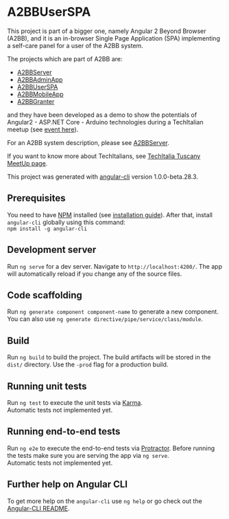 # A2BBUserSPA

This project is part of a bigger one, namely Angular 2 Beyond Browser (A2BB), and it is an in-browser Single Page Application (SPA) implementing a self-care panel for a user of the A2BB system.

The projects which are part of A2BB are:
* [A2BBServer](https://github.com/marcuson/A2BBServer)
* [A2BBAdminApp](https://github.com/marcuson/A2BBAdminApp)
* [A2BBUserSPA](https://github.com/marcuson/A2BBUserSPA)
* [A2BBMobileApp](https://github.com/marcuson/A2BBMobileApp)
* [A2BBGranter](https://github.com/marcuson/A2BBGranter)

and they have been developed as a demo to show the potentials of Angular2 - ASP.NET Core - Arduino technologies during a TechItalian meetup
(see [event here](https://www.meetup.com/TechItaliaTuscany/events/237721715)).

For an A2BB system description, please see [A2BBServer](https://github.com/marcuson/A2BBServer).

If you want to know more about TechItalians, see [TechItalia Tuscany MeetUp page](https://www.meetup.com/it-IT/TechItaliaTuscany/).

This project was generated with [angular-cli](https://github.com/angular/angular-cli) version 1.0.0-beta.28.3.

## Prerequisites

You need to have [NPM](https://www.npmjs.com/) installed (see [installation guide](https://docs.npmjs.com/getting-started/installing-node)). After that, install `angular-cli` globally using this command:  
`npm install -g angular-cli`

## Development server
Run `ng serve` for a dev server. Navigate to `http://localhost:4200/`. The app will automatically reload if you change any of the source files.

## Code scaffolding

Run `ng generate component component-name` to generate a new component. You can also use `ng generate directive/pipe/service/class/module`.

## Build

Run `ng build` to build the project. The build artifacts will be stored in the `dist/` directory. Use the `-prod` flag for a production build.

## Running unit tests

Run `ng test` to execute the unit tests via [Karma](https://karma-runner.github.io).  
Automatic tests not implemented yet.

## Running end-to-end tests

Run `ng e2e` to execute the end-to-end tests via [Protractor](http://www.protractortest.org/).
Before running the tests make sure you are serving the app via `ng serve`.  
Automatic tests not implemented yet.

## Further help on Angular CLI

To get more help on the `angular-cli` use `ng help` or go check out the [Angular-CLI README](https://github.com/angular/angular-cli/blob/master/README.md).
